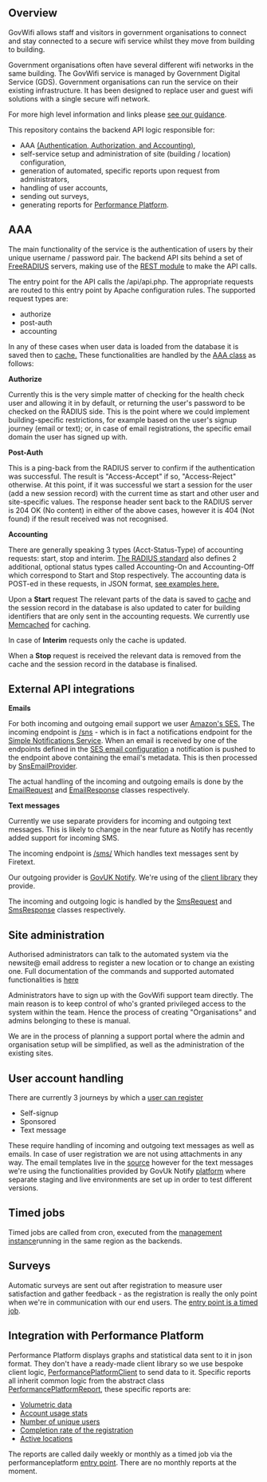 Overview
--------
GovWifi allows staff and visitors in government organisations to connect and stay connected to a secure wifi service 
whilst they move from building to building.

Government organisations often have several different wifi networks in the same building.
The GovWifi service is managed by Government Digital Service (GDS). Government organisations can run the service on
their existing infrastructure. It has been designed to replace user and guest wifi solutions with a single secure
wifi network.

For more high level information and links please
[see our guidance](https://www.gov.uk/government/publications/govwifi/govwifi).

This repository contains the backend API logic responsible for:
- AAA
[(Authentication, Authorization, and Accounting)](http://networkradius.com/doc/3.0.10/concepts/introduction/AAA.html),
- self-service setup and administration of site (building / location) configuration,
- generation of automated, specific reports upon request from administrators,
- handling of user accounts,
- sending out surveys,
- generating reports for [Performance Platform](https://www.gov.uk/performance/govwifi).


AAA
---
The main functionality of the service is the authentication of users by their unique username / password pair. The 
backend API sits behind a set of [FreeRADIUS](http://freeradius.org/) servers, making use of
the [REST module](http://networkradius.com/doc/3.0.10/raddb/mods-available/rest.html) to make the API calls.

The entry point for the API calls the /api/api.php. The appropriate requests are routed to this entry point by Apache
configuration rules. The supported request types are:
- authorize
- post-auth
- accounting

In any of these cases when user data is loaded from the database it is saved then to
[cache.](https://github.com/alphagov/govwifi/blob/master/src/Cache.php) These functionalities are handled by the
[AAA class](https://github.com/alphagov/govwifi/blob/master/src/AAA.php) as follows:

**Authorize**

Currently this is the very simple matter of checking for the health check user and allowing it in by default, or
returning the user's password to be checked on the RADIUS side.
This is the point where we could implement building-specific restrictions, for example based on the user's signup
journey (email or text); or, in case of email registrations, the specific email domain the user has signed up with.

**Post-Auth**

This is a ping-back from the RADIUS server to confirm if the authentication was successful. The result is
"Access-Accept" if so, "Access-Reject" otherwise. At this point, if it was successful we start a session for the user
(add a new session record) with the current time as start and other user and site-specific values.
The response header sent back to the RADIUS server is 204 OK (No content) in either of the above cases, however it
is 404 (Not found) if the result received was not recognised.

**Accounting**

There are generally speaking 3 types (Acct-Status-Type) of accounting requests: start, stop and interim.
[The RADIUS standard](https://tools.ietf.org/html/rfc2866) also defines 2 additional, optional status types called
Accounting-On and Accounting-Off which correspond to Start and Stop respectively.
The accounting data is POST-ed in these requests, in JSON format,
[see examples here.](https://github.com/alphagov/govwifi/tree/master/tests/acceptance/config)

Upon a **Start** request The relevant parts of the data is saved
to [cache](https://github.com/alphagov/govwifi/blob/master/src/Cache.php)
and the session record in the database is also updated to cater for building identifiers that are only sent in the
accounting requests. We currently use [Memcached](https://memcached.org/) for caching.

In case of **Interim** requests only the cache is updated.

When a **Stop** request is received the relevant data is removed from the cache and the session record in the database is
finalised.

External API integrations
-------------------------
**Emails**

For both incoming and outgoing email support we user [Amazon's SES.](https://aws.amazon.com/ses/)
The incoming endpoint is [/sns](https://github.com/alphagov/govwifi/blob/master/src/sns/index.php) - which is in fact a
notifications endpoint for the [Simple Notifications Service](https://aws.amazon.com/sns/). When an email is received by
one of the endpoints defined in the
[SES email configuration](https://github.com/alphagov/govwifi-terraform/blob/master/govwifi-emails/emails.tf) a
notification is pushed to the endpoint above containing the email's metadata. This is then processed by
[SnsEmailProvider](https://github.com/alphagov/govwifi/blob/master/src/providers/SnsEmailProvider.php).

The actual handling of the incoming and outgoing emails is done by the
[EmailRequest](https://github.com/alphagov/govwifi/blob/master/src/EmailRequest.php) and
[EmailResponse](https://github.com/alphagov/govwifi/blob/master/src/EmailResponse.php) classes respectively.

**Text messages**

Currently we use separate providers for incoming and outgoing text messages. This is likely to change in the near future
as Notify has recently added support for incoming SMS.

The incoming endpoint is [/sms/](https://github.com/alphagov/govwifi/blob/master/src/sms/index.php) Which handles text
messages sent by Firetext.

Our outgoing provider is [GovUK Notify](https://www.notifications.service.gov.uk/). We're using of the
[client library](https://github.com/alphagov/notifications-php-client) they provide.

The incoming and outgoing logic is handled by the
[SmsRequest](https://github.com/alphagov/govwifi/blob/master/src/SmsRequest.php) and
[SmsResponse](https://github.com/alphagov/govwifi/blob/master/src/SmsResponse.php) classes respectively.

Site administration
-------------------
Authorised administrators can talk to the automated system via the newsite@ email address to register a new location or
to change an existing one. Full documentation of the commands and supported automated functionalities is
[here](https://www.gov.uk/guidance/set-up-govwifi-on-your-infrastructure)

Administrators have to sign up with the GovWifi support team directly. The main reason is to keep control of who's
granted privileged access to the system within the team. Hence the process of creating "Organisations" and admins
belonging to these is manual.

We are in the process of planning a support portal where the admin and organisation setup will be simplified, as well
as the administration of the existing sites.

User account handling
---------------------
There are currently 3 journeys by which a [user can register](https://www.gov.uk/govwifi)
- Self-signup
- Sponsored
- Text message

These require handling of incoming and outgoing text messages as well as emails. In case of user registration we are
not using attachments in any way.
The email templates live in the [source](https://github.com/alphagov/govwifi/tree/master/templates/email) however for
the text messages we're using the functionalities provided by GovUk Notify
[platform](https://www.notifications.service.gov.uk) where separate staging and live environments are set up in order
to test different versions.

Timed jobs
----------
Timed jobs are called from cron, executed from the
[management instance](https://github.com/alphagov/govwifi-terraform/blob/master/govwifi-backend/management.tf)running in
the same region as the backends.

Surveys
-------
Automatic surveys are sent out after registration to measure user satisfaction and gather feedback - as the registration
is really the only point when we're in communication with our end users. The
[entry point is a timed job](https://github.com/alphagov/govwifi/blob/master/src/timedjobs/survey/index.php).

Integration with Performance Platform
-------------------------------------
Performance Platform displays graphs and statistical data sent to it in json format. They don't have a ready-made client
library so we use bespoke client logic,
[PerformancePlatformClient](https://github.com/alphagov/govwifi/blob/master/src/PerformancePlatformClient.php) to send
data to it.
Specific reports all inherit common logic from the abstract class
[PerformancePlatformReport](https://github.com/alphagov/govwifi/blob/master/src/PerformancePlatformReport.php), these
specific reports are:
- [Volumetric data](https://github.com/alphagov/govwifi/blob/master/src/ReportVolumetrics.php)
- [Account usage stats](https://github.com/alphagov/govwifi/blob/master/src/ReportAccountUsage.php)
- [Number of unique users](https://github.com/alphagov/govwifi/blob/master/src/ReportUniqueUsers.php)
- [Completion rate of the registration](https://github.com/alphagov/govwifi/blob/master/src/ReportCompletionRate.php)
- [Active locations](https://github.com/alphagov/govwifi/blob/master/src/ReportActiveLocations.php)

The reports are called daily weekly or monthly as a timed job via the performanceplatform
[entry point](https://github.com/alphagov/govwifi/blob/master/src/timedjobs/performanceplatform/index.php).
There are no monthly reports at the moment.